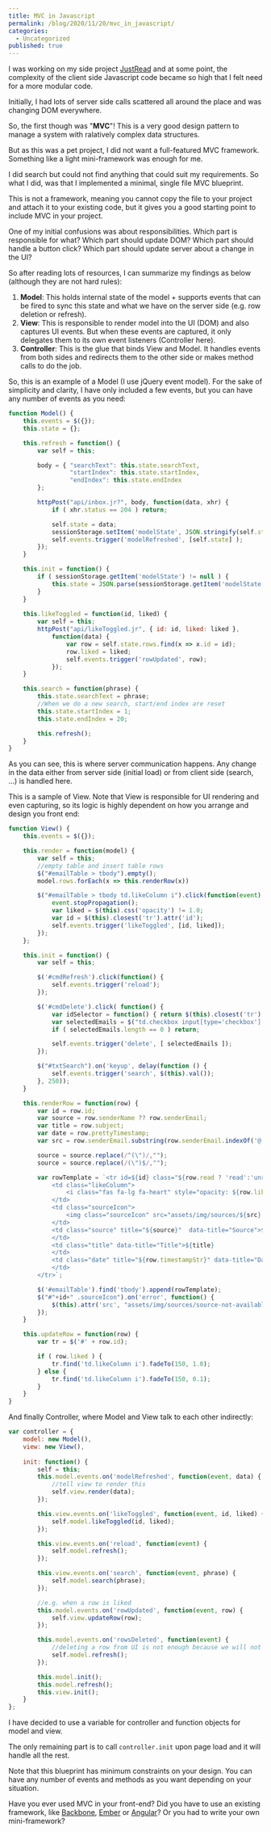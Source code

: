 ```yaml
---
title: MVC in Javascript
permalink: /blog/2020/11/20/mvc_in_javascript/
categories:
  - Uncategorized
published: true
---
```


I was working on my side project [JustRead](https://justread.io) and at some point, the complexity 
of the client side Javascript code became so high that I felt need for a more modular code.

Initially, I had lots of server side calls scattered all around the place and was changing DOM everywhere.

So, the first though was "**MVC**"! This is a very good design pattern to manage a system with ralatively complex data structures.

But as this was a pet project, I did not want a full-featured MVC framework. Something like a light mini-framework was enough for me.

I did search but could not find anything that could suit my requirements. So what I did, was that I implemented a minimal, single file MVC blueprint.

This is not a framework, meaning you cannot copy the file to your project and attach it to your existing code, but it gives you a good starting point to include
MVC in your project.

One of my initial confusions was about responsibilities. Which part is responsible for what? Which part should update DOM? Which part should handle a button click? 
Which part should update server about a change in the UI?

So after reading lots of resources, I can summarize my findings as below (although they are not hard rules):

1. **Model**: This holds internal state of the model + supports events that can be fired to sync this state and what we have on the server side (e.g. row deletion or refresh).
2. **View**: This is responsible to render model into the UI (DOM) and also captures UI events. But when these events are captured, it only delegates them to its own event listeners (Controller here).
3. **Controller**: This is the glue that binds View and Model. It handles events from both sides and redirects them to the other side or makes method calls to do the job.

So, this is an example of a Model (I use jQuery event model). For the sake of simplicity and clarity, I have only included a few events, 
but you can have any number of events as you need:

```javascript
function Model() {
    this.events = $({});
    this.state = {};

    this.refresh = function() {
        var self = this;

        body = { "searchText": this.state.searchText,
                 "startIndex": this.state.startIndex,
                 "endIndex": this.state.endIndex
        };

        httpPost("api/inbox.jr?", body, function(data, xhr) {
            if ( xhr.status == 204 ) return;

            self.state = data;
            sessionStorage.setItem('modelState', JSON.stringify(self.state));
            self.events.trigger('modelRefreshed', [self.state] );
        });
    }

    this.init = function() {
        if ( sessionStorage.getItem('modelState') != null ) {
            this.state = JSON.parse(sessionStorage.getItem('modelState'));
        }
    }
    
    this.likeToggled = function(id, liked) {
        var self = this;
        httpPost("api/likeToggled.jr", { id: id, liked: liked },
            function(data) {
                var row = self.state.rows.find(x => x.id = id);
                row.liked = liked;
                self.events.trigger('rowUpdated', row);
            });
    }

    this.search = function(phrase) {
        this.state.searchText = phrase;
        //When we do a new search, start/end index are reset
        this.state.startIndex = 1;
        this.state.endIndex = 20;

        this.refresh();
    }
}
```

As you can see, this is where server communication happens. Any change in the data either from server side (initial load) or from client side (search, ...) is handled here.

This is a sample of View. Note that View is responsible for UI rendering and even capturing, so its logic is highly dependent on how you arrange and design you front end:

```javascript
function View() {
    this.events = $({});

    this.render = function(model) {
        var self = this;
        //empty table and insert table rows
        $("#emailTable > tbody").empty();
        model.rows.forEach(x => this.renderRow(x))

        $("#emailTable > tbody td.likeColumn i").click(function(event) {
            event.stopPropagation();
            var liked = $(this).css('opacity') != 1.0;
            var id = $(this).closest('tr').attr('id');
            self.events.trigger('likeToggled', [id, liked]);
        });
    };

    this.init = function() {
        var self = this;

        $('#cmdRefresh').click(function() {
            self.events.trigger('reload');
        });

        $('#cmdDelete').click( function() {
            var idSelector = function() { return $(this).closest('tr').attr('id'); };
            var selectedEmails = $("td.checkbox input[type='checkbox']:checked").map(idSelector).get();
            if ( selectedEmails.length == 0 ) return;

            self.events.trigger('delete', [ selectedEmails ]);
        });

        $("#txtSearch").on('keyup', delay(function () {
            self.events.trigger('search', $(this).val());
        }, 250));
    }

    this.renderRow = function(row) {
        var id = row.id;
        var source = row.senderName ?? row.senderEmail;
        var title = row.subject;
        var date = row.prettyTimestamp;
        var src = row.senderEmail.substring(row.senderEmail.indexOf('@')+1, row.senderEmail.length);

        source = source.replace(/^(\")/,"");
        source = source.replace(/(\")$/,"");

        var rowTemplate = `<tr id=${id} class="${row.read ? 'read':'unread'}">
            <td class="likeColumn">
                <i class="fas fa-lg fa-heart" style="opacity: ${row.liked ? 1.0:0.1}"></i>
            </td>
            <td class="sourceIcon">
                <img class="sourceIcon" src="assets/img/sources/${src}.png" width="24" height="24">
            </td>
            <td class="source" title="${source}"  data-title="Source">${source}
            </td>
            <td class="title" data-title="Title">${title}
            </td>
            <td class="date" title="${row.timestampStr}" data-title="Date">${date}
            </td>
        </tr>`;

        $('#emailTable').find('tbody').append(rowTemplate);
        $("#"+id+" .sourceIcon").on('error', function() {
            $(this).attr('src', "assets/img/sources/source-not-available.svg");
        });
    }

    this.updateRow = function(row) {
        var tr = $('#' + row.id);

        if ( row.liked ) {
            tr.find('td.likeColumn i').fadeTo(150, 1.0);
        } else {
            tr.find('td.likeColumn i').fadeTo(150, 0.1);
        }
    }
}
```

And finally Controller, where Model and View talk to each other indirectly:

```javascript
var controller = {
    model: new Model(),
    view: new View(),
    
    init: function() {
        self = this;
        this.model.events.on('modelRefreshed', function(event, data) {
            //tell view to render this
            self.view.render(data);
        });

        this.view.events.on('likeToggled', function(event, id, liked) {
            self.model.likeToggled(id, liked);
        });

        this.view.events.on('reload', function(event) {
            self.model.refresh();
        });

        this.view.events.on('search', function(event, phrase) {
            self.model.search(phrase);
        });

        //e.g. when a row is liked
        this.model.events.on('rowUpdated', function(event, row) {
            self.view.updateRow(row);
        });

        this.model.events.on('rowsDeleted', function(event) {
            //deleting a row from UI is not enough because we will not be populating the page fully
            self.model.refresh();
        });

        this.model.init();
        this.model.refresh();
        this.view.init();
    }
};
```

I have decided to use a variable for controller and function objects for model and view.

The only remaining part is to call `controller.init` upon page load and it will handle all the rest.

Note that this blueprint has minimum constraints on your design. You can have any number of events and methods as you want depending on your situation.

Have you ever used MVC in your front-end? Did you have to use an existing framework, 
like [Backbone](https://backbonejs.org/), [Ember](https://emberjs.com/) or [Angular](https://angularjs.org/)? Or you had to write your own mini-framework?

